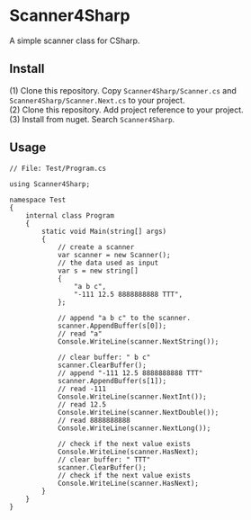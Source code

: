 # Scanner4Sharp
A simple scanner class for CSharp.

## Install
(1) Clone this repository. Copy `Scanner4Sharp/Scanner.cs` and `Scanner4Sharp/Scanner.Next.cs` to your project.  
(2) Clone this repository. Add project reference to your project.  
(3) Install from nuget. Search `Scanner4Sharp`.

## Usage
```CSharp
// File: Test/Program.cs

using Scanner4Sharp;

namespace Test
{
	internal class Program
	{
		static void Main(string[] args)
		{
			// create a scanner
			var scanner = new Scanner();
			// the data used as input
			var s = new string[]
			{
				"a b c",
				"-111 12.5 8888888888 TTT",
			};

			// append "a b c" to the scanner.
			scanner.AppendBuffer(s[0]);
			// read "a"
			Console.WriteLine(scanner.NextString());

			// clear buffer: " b c"
			scanner.ClearBuffer();
			// append "-111 12.5 8888888888 TTT"
			scanner.AppendBuffer(s[1]);
			// read -111
			Console.WriteLine(scanner.NextInt());
			// read 12.5
			Console.WriteLine(scanner.NextDouble());
			// read 8888888888
			Console.WriteLine(scanner.NextLong());

			// check if the next value exists
			Console.WriteLine(scanner.HasNext);
			// clear buffer: " TTT"
			scanner.ClearBuffer();
			// check if the next value exists
			Console.WriteLine(scanner.HasNext);
		}
	}
}
```
